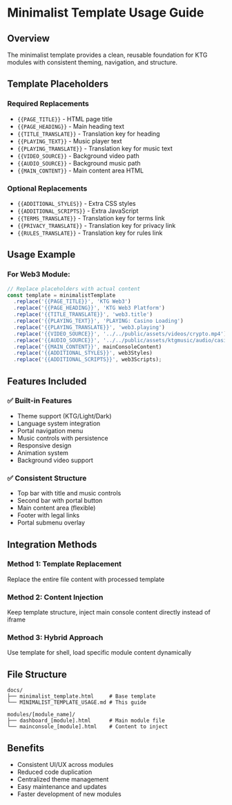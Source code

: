 # Minimalist Template Usage Guide

## Overview
The minimalist template provides a clean, reusable foundation for KTG modules with consistent theming, navigation, and structure.

## Template Placeholders

### Required Replacements
- `{{PAGE_TITLE}}` - HTML page title
- `{{PAGE_HEADING}}` - Main heading text
- `{{TITLE_TRANSLATE}}` - Translation key for heading
- `{{PLAYING_TEXT}}` - Music player text
- `{{PLAYING_TRANSLATE}}` - Translation key for music text
- `{{VIDEO_SOURCE}}` - Background video path
- `{{AUDIO_SOURCE}}` - Background music path
- `{{MAIN_CONTENT}}` - Main content area HTML

### Optional Replacements
- `{{ADDITIONAL_STYLES}}` - Extra CSS styles
- `{{ADDITIONAL_SCRIPTS}}` - Extra JavaScript
- `{{TERMS_TRANSLATE}}` - Translation key for terms link
- `{{PRIVACY_TRANSLATE}}` - Translation key for privacy link
- `{{RULES_TRANSLATE}}` - Translation key for rules link

## Usage Example

### For Web3 Module:
```javascript
// Replace placeholders with actual content
const template = minimalistTemplate
  .replace('{{PAGE_TITLE}}', 'KTG Web3')
  .replace('{{PAGE_HEADING}}', 'KTG Web3 Platform')
  .replace('{{TITLE_TRANSLATE}}', 'web3.title')
  .replace('{{PLAYING_TEXT}}', 'PLAYING: Casino Loading')
  .replace('{{PLAYING_TRANSLATE}}', 'web3.playing')
  .replace('{{VIDEO_SOURCE}}', '../../public/assets/videos/crypto.mp4')
  .replace('{{AUDIO_SOURCE}}', '../../public/assets/ktgmusic/audio/casino_loading.mp3')
  .replace('{{MAIN_CONTENT}}', mainConsoleContent)
  .replace('{{ADDITIONAL_STYLES}}', web3Styles)
  .replace('{{ADDITIONAL_SCRIPTS}}', web3Scripts);
```

## Features Included

### ✅ Built-in Features
- Theme support (KTG/Light/Dark)
- Language system integration
- Portal navigation menu
- Music controls with persistence
- Responsive design
- Animation system
- Background video support

### ✅ Consistent Structure
- Top bar with title and music controls
- Second bar with portal button
- Main content area (flexible)
- Footer with legal links
- Portal submenu overlay

## Integration Methods

### Method 1: Template Replacement
Replace the entire file content with processed template

### Method 2: Content Injection
Keep template structure, inject main console content directly instead of iframe

### Method 3: Hybrid Approach
Use template for shell, load specific module content dynamically

## File Structure
```
docs/
├── minimalist_template.html     # Base template
└── MINIMALIST_TEMPLATE_USAGE.md # This guide

modules/[module_name]/
├── dashboard_[module].html      # Main module file
└── mainconsole_[module].html    # Content to inject
```

## Benefits
- Consistent UI/UX across modules
- Reduced code duplication
- Centralized theme management
- Easy maintenance and updates
- Faster development of new modules